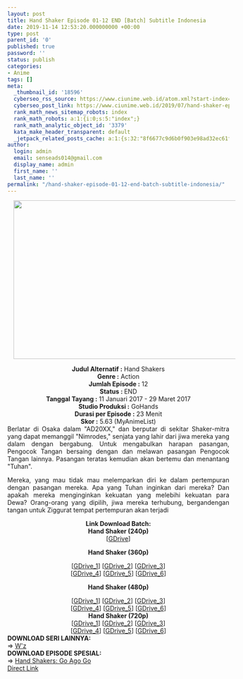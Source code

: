 ```yaml
---
layout: post
title: Hand Shaker Episode 01-12 END [Batch] Subtitle Indonesia
date: 2019-11-14 12:53:20.000000000 +00:00
type: post
parent_id: '0'
published: true
password: ''
status: publish
categories:
- Anime
tags: []
meta:
  _thumbnail_id: '18596'
  cyberseo_rss_source: https://www.ciunime.web.id/atom.xml?start-index=1951&max-results=150
  cyberseo_post_link: https://www.ciunime.web.id/2019/07/hand-shaker-episode-01-12-end-batch.html
  rank_math_news_sitemap_robots: index
  rank_math_robots: a:1:{i:0;s:5:"index";}
  rank_math_analytic_object_id: '3379'
  kata_make_header_transparent: default
  _jetpack_related_posts_cache: a:1:{s:32:"8f6677c9d6b0f903e98ad32ec61f8deb";a:2:{s:7:"expires";i:1645023493;s:7:"payload";a:0:{}}}
author:
  login: admin
  email: senseads014@gmail.com
  display_name: admin
  first_name: ''
  last_name: ''
permalink: "/hand-shaker-episode-01-12-end-batch-subtitle-indonesia/"
---
```

<div class="separator" style="clear: both; text-align: center;"><a href="https://1.bp.blogspot.com/-7g1h5hhpZFY/XRsgjKIOqmI/AAAAAAAAaoo/zuH6mB2wxhgiS5VlPLaW0AGXXwZGb-2TQCLcBGAs/s1600/Hand%2BShaker.jpg" imageanchor="1" style="margin-left: 1em; margin-right: 1em;"><img border="0" data-original-height="720" data-original-width="1280" height="360" src="{{ site.baseurl }}/assets/2019/11/Hand%2BShaker.jpg" width="640" /></a></div>
<p>
<div style="text-align: center;"><b>Judul</b><b><b> Alternatif</b> :</b> Hand Shakers</div>
<div style="text-align: center;"><b><b>Genre :</b></b> Action</div>
<div style="text-align: center;"><b>Jumlah Episode :</b> 12<br /><b>Status :&nbsp;</b>END<br /><b>Tanggal Tayang :</b> 11 Januari 2017 - 29 Maret 2017<br /><b>Studio Produksi :</b> GoHands<br /><b>Durasi per Episode :</b> 23 Menit</div>
<div style="text-align: center;"><b>Skor :</b> 5.63 (MyAnimeList)</div>
<div style="text-align: center;"></div>
<div style="text-align: justify;">Berlatar di Osaka dalam "AD20XX," dan berputar di sekitar Shaker-mitra yang dapat memanggil "Nimrodes," senjata yang lahir dari jiwa mereka yang dalam dengan bergabung. Untuk mengabulkan harapan pasangan, Pengocok Tangan bersaing dengan dan melawan pasangan Pengocok Tangan lainnya. Pasangan teratas kemudian akan bertemu dan menantang "Tuhan".</p>
<p>Mereka, yang mau tidak mau melemparkan diri ke dalam pertempuran dengan pasangan mereka. Apa yang Tuhan inginkan dari mereka? Dan apakah mereka menginginkan kekuatan yang melebihi kekuatan para Dewa? Orang-orang yang dipilih, jiwa mereka terhubung, bergandengan tangan untuk Ziggurat tempat pertempuran akan terjadi </p></div>
<div style="text-align: justify;"></div>
<div style="text-align: justify;"></div>
<div style="text-align: center;"><b>Link Download Batch:</b></div>
<div style="text-align: center;">
<div style="text-align: center;"><b>Hand Shaker (240p)</b>
<div style="text-align: center;">[<a href="https://drive.google.com/uc?export=download&amp;id=1_Xb6qOuvgJ3VqYFAi2G3750LBTjwG7gq" target="_blank" rel="noopener">GDrive</a>]</div>
<p></div>
<p><b>Hand Shaker (360p)</b>
<div style="text-align: center;">[<a href="https://drive.google.com/uc?id=1GXzvj1n2eMRLzqE8oOefZxOvi1xE8BwZ" target="_blank" rel="noopener">GDrive_1</a>] [<a href="https://drive.google.com/uc?id=13i1HNuWzIbXNKfDry4StF1tHXL9UYno6" target="_blank" rel="noopener">GDrive_2</a>] [<a href="https://drive.google.com/uc?id=1rY0GX7tqdm0UnxvR2mZtvWgRyZYJQfdz" target="_blank" rel="noopener">GDrive_3</a>]<br />[<a href="https://drive.google.com/uc?id=1VEB58JRQ69e22mxX_I2JsyPletV8L3pO" target="_blank" rel="noopener">GDrive_4</a>] [<a href="https://drive.google.com/uc?id=1i4puGWg87l-b0fNwcO5CNiL0_AQGICuK" target="_blank" rel="noopener">GDrive_5</a>] [<a href="https://drive.google.com/uc?export=download&amp;id=1kct7K61EFZyOmXPpoQqcMGRtA77Doy3C" target="_blank" rel="noopener">GDrive_6</a>]</div>
<p><b>Hand Shaker (480p)</b></div>
<div style="text-align: center;">[<a href="https://drive.google.com/uc?id=1xL0Jbet2VRkBKqLGqOqPXx_vZ2yJvV6m" target="_blank" rel="noopener">GDrive_1</a>] [<a href="https://drive.google.com/uc?id=1SVNwHkTTvGCpCyRdyol5dq7jvL9teVVg" target="_blank" rel="noopener">GDrive_2</a>] [<a href="https://drive.google.com/uc?id=1FOWABeQFqhDDjeRzPjbteAN-I_OthI4T" target="_blank" rel="noopener">GDrive_3</a>]<br />[<a href="https://drive.google.com/uc?id=1ykv-4ONAlZsSRueLnROKRbog3aftNNfA" target="_blank" rel="noopener">GDrive_4</a>] [<a href="https://drive.google.com/uc?export=download&amp;id=0B1jqkvqQQRDmNUVoRUNDOVlXUFE" target="_blank" rel="noopener">GDrive_5</a>] [<a href="https://drive.google.com/uc?id=1JodwNUYD3geIW-V4YzNPP3mY_X1WOQv2" target="_blank" rel="noopener">GDrive_6</a>]</div>
<div style="text-align: center;"><b>Hand Shaker (720p)</b><br />[<a href="https://drive.google.com/uc?id=1FTsT_oKSxytjW7_OZEbQ_N_1j3TzqWun" target="_blank" rel="noopener">GDrive_1</a>] [<a href="https://drive.google.com/uc?id=1tYffsuuCSqOszUtuLy9N9nhYDG8LfvWi" target="_blank" rel="noopener">GDrive_2</a>] [<a href="https://drive.google.com/uc?id=11iYnWbvN857vdz39I81cLJtShUK8WWYp" target="_blank" rel="noopener">GDrive_3</a>]<br />[<a href="https://www.blogger.com/"><span id="goog_436769266"></span>GDrive_4<span id="goog_436769267"></span></a>] [<a href="https://drive.google.com/uc?export=download&amp;id=0B1jqkvqQQRDmZ2lUYkV0WWhHRW8" target="_blank" rel="noopener">GDrive_5</a>] [<a href="https://drive.google.com/uc?id=1d1rccXRyjjulwFazygHtHU0KiDc3XK_n" target="_blank" rel="noopener">GDrive_6</a>]
<div style="text-align: left;"></div>
<div style="text-align: left;"></div>
<div style="text-align: left;"><b>DOWNLOAD SERI LAINNYA:</b></div>
<div style="text-align: left;"></div>
<div style="text-align: left;">=&gt;&nbsp;<a href="https://www.ciunime.web.id/2019/03/wz-episode-01-13-end-batch-subtitle.html" target="_blank" rel="noopener">W'z</a></div>
<div style="text-align: left;"></div>
<div style="text-align: left;"><b>DOWNLOAD EPISODE SPESIAL:</b></div>
<div style="text-align: left;"></div>
<div style="text-align: left;">=&gt;&nbsp;<a href="https://www.ciunime.web.id/2019/11/hand-shakers-go-ago-go-spesial-subtitle.html" target="_blank" rel="noopener">Hand Shakers: Go Ago Go</a></div>
<div style="text-align: left;"></div>
</div>
<link rel="stylesheet" href="https://cdnjs.cloudflare.com/ajax/libs/font-awesome/4.7.0/css/font-awesome.min.css" />
<div class="divbtn"> <a href="https://handymansurrender.com/fihup8buzv?key=94550f7ce39444073321dde3b8782f97" class="btn"><i class="fa fa-download"></i> Direct Link</a> </div>
